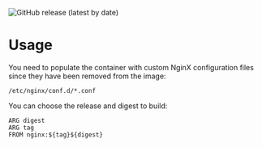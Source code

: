 ![GitHub release (latest by date)](https://img.shields.io/github/v/release/secobau/docker-aws?color=Green)

# Usage

You need to populate the container with custom NginX configuration files since they have been removed from the image:
```
/etc/nginx/conf.d/*.conf
```
You can choose the release and digest to build:
```
ARG digest
ARG tag
FROM nginx:${tag}${digest}
```
